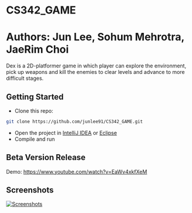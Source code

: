 # CS342_GAME
# Authors: Jun Lee, Sohum Mehrotra, JaeRim Choi

Dex is a 2D-platformer game in which player can explore the environment, pick up weapons and kill the enemies to clear levels and advance to more difficult stages.

## Getting Started

- Clone this repo:

```sh
git clone https://github.com/junlee91/CS342_GAME.git
```

- Open the project in [IntelliJ IDEA][intellij] or [Eclipse][eclipse]
- Compile and run

## Beta Version Release

Demo: https://www.youtube.com/watch?v=EaWv4xkfXeM

## Screenshots
[![Screenshots](screenshot/dex-demo.gif)](https://github.com/junlee91/CS342_GAME/blob/master/screenshot/dex-demo.gif)

[intellij]: https://www.jetbrains.com/idea/download/#section=windows
[eclipse]: http://www.eclipse.org/downloads/eclipse-packages/

